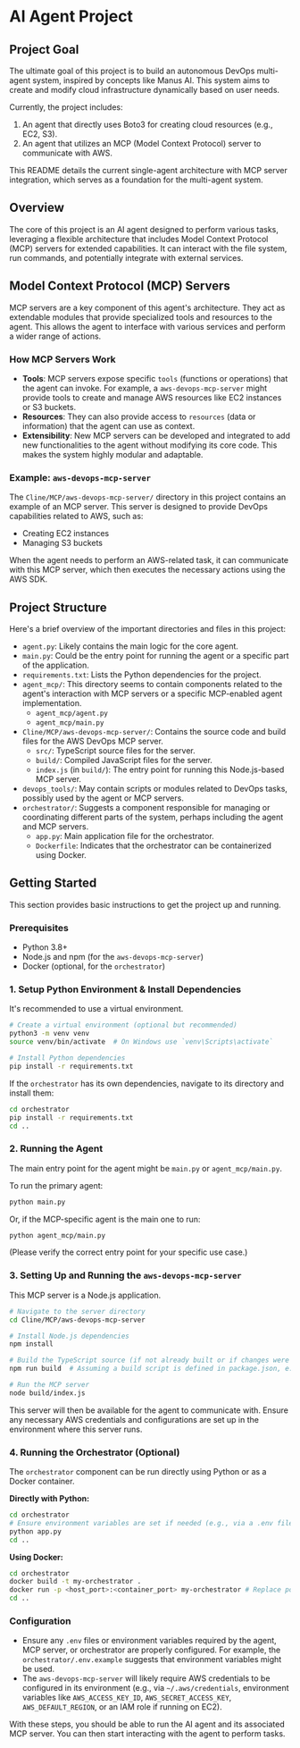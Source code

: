 # AI Agent Project

## Project Goal

The ultimate goal of this project is to build an autonomous DevOps multi-agent system, inspired by concepts like Manus AI. This system aims to create and modify cloud infrastructure dynamically based on user needs.

Currently, the project includes:
1. An agent that directly uses Boto3 for creating cloud resources (e.g., EC2, S3).
2. An agent that utilizes an MCP (Model Context Protocol) server to communicate with AWS.

This README details the current single-agent architecture with MCP server integration, which serves as a foundation for the multi-agent system.

## Overview

The core of this project is an AI agent designed to perform various tasks, leveraging a flexible architecture that includes Model Context Protocol (MCP) servers for extended capabilities. It can interact with the file system, run commands, and potentially integrate with external services.

## Model Context Protocol (MCP) Servers

MCP servers are a key component of this agent's architecture. They act as extendable modules that provide specialized tools and resources to the agent. This allows the agent to interface with various services and perform a wider range of actions.

### How MCP Servers Work

-   **Tools**: MCP servers expose specific `tools` (functions or operations) that the agent can invoke. For example, a `aws-devops-mcp-server` might provide tools to create and manage AWS resources like EC2 instances or S3 buckets.
-   **Resources**: They can also provide access to `resources` (data or information) that the agent can use as context.
-   **Extensibility**: New MCP servers can be developed and integrated to add new functionalities to the agent without modifying its core code. This makes the system highly modular and adaptable.

### Example: `aws-devops-mcp-server`

The `Cline/MCP/aws-devops-mcp-server/` directory in this project contains an example of an MCP server. This server is designed to provide DevOps capabilities related to AWS, such as:
-   Creating EC2 instances
-   Managing S3 buckets

When the agent needs to perform an AWS-related task, it can communicate with this MCP server, which then executes the necessary actions using the AWS SDK.

## Project Structure

Here's a brief overview of the important directories and files in this project:

-   `agent.py`: Likely contains the main logic for the core agent.
-   `main.py`: Could be the entry point for running the agent or a specific part of the application.
-   `requirements.txt`: Lists the Python dependencies for the project.
-   `agent_mcp/`: This directory seems to contain components related to the agent's interaction with MCP servers or a specific MCP-enabled agent implementation.
    -   `agent_mcp/agent.py`
    -   `agent_mcp/main.py`
-   `Cline/MCP/aws-devops-mcp-server/`: Contains the source code and build files for the AWS DevOps MCP server.
    -   `src/`: TypeScript source files for the server.
    -   `build/`: Compiled JavaScript files for the server.
    -   `index.js` (in `build/`): The entry point for running this Node.js-based MCP server.
-   `devops_tools/`: May contain scripts or modules related to DevOps tasks, possibly used by the agent or MCP servers.
-   `orchestrator/`: Suggests a component responsible for managing or coordinating different parts of the system, perhaps including the agent and MCP servers.
    -   `app.py`: Main application file for the orchestrator.
    -   `Dockerfile`: Indicates that the orchestrator can be containerized using Docker.

## Getting Started

This section provides basic instructions to get the project up and running.

### Prerequisites

-   Python 3.8+
-   Node.js and npm (for the `aws-devops-mcp-server`)
-   Docker (optional, for the `orchestrator`)

### 1. Setup Python Environment & Install Dependencies

It's recommended to use a virtual environment.

```bash
# Create a virtual environment (optional but recommended)
python3 -m venv venv
source venv/bin/activate  # On Windows use `venv\Scripts\activate`

# Install Python dependencies
pip install -r requirements.txt
```

If the `orchestrator` has its own dependencies, navigate to its directory and install them:
```bash
cd orchestrator
pip install -r requirements.txt
cd ..
```

### 2. Running the Agent

The main entry point for the agent might be `main.py` or `agent_mcp/main.py`.

To run the primary agent:
```bash
python main.py
```
Or, if the MCP-specific agent is the main one to run:
```bash
python agent_mcp/main.py
```
(Please verify the correct entry point for your specific use case.)

### 3. Setting Up and Running the `aws-devops-mcp-server`

This MCP server is a Node.js application.

```bash
# Navigate to the server directory
cd Cline/MCP/aws-devops-mcp-server

# Install Node.js dependencies
npm install

# Build the TypeScript source (if not already built or if changes were made in src/)
npm run build  # Assuming a build script is defined in package.json, e.g., "build": "tsc"

# Run the MCP server
node build/index.js
```
This server will then be available for the agent to communicate with. Ensure any necessary AWS credentials and configurations are set up in the environment where this server runs.

### 4. Running the Orchestrator (Optional)

The `orchestrator` component can be run directly using Python or as a Docker container.

**Directly with Python:**
```bash
cd orchestrator
# Ensure environment variables are set if needed (e.g., via a .env file based on .env.example)
python app.py
cd ..
```

**Using Docker:**
```bash
cd orchestrator
docker build -t my-orchestrator .
docker run -p <host_port>:<container_port> my-orchestrator # Replace ports as needed
cd ..
```

### Configuration

-   Ensure any `.env` files or environment variables required by the agent, MCP server, or orchestrator are properly configured. For example, the `orchestrator/.env.example` suggests that environment variables might be used.
-   The `aws-devops-mcp-server` will likely require AWS credentials to be configured in its environment (e.g., via `~/.aws/credentials`, environment variables like `AWS_ACCESS_KEY_ID`, `AWS_SECRET_ACCESS_KEY`, `AWS_DEFAULT_REGION`, or an IAM role if running on EC2).

With these steps, you should be able to run the AI agent and its associated MCP server. You can then start interacting with the agent to perform tasks.
